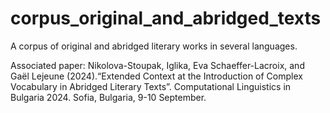 # corpus_original_and_abridged_texts
A corpus of original and abridged literary works in several languages.

Associated paper: 
Nikolova-Stoupak, Iglika, Eva Schaeffer-Lacroix, and Gaël Lejeune (2024).“Extended Context at the Introduction of Complex Vocabulary in Abridged Literary Texts”. Computational Linguistics in Bulgaria 2024. Sofia, Bulgaria, 9-10 September. 

